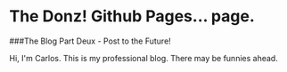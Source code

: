 The Donz! Github Pages... page.
================

###The Blog Part Deux - Post to the Future!

Hi, I'm Carlos. This is my professional blog. There may be funnies ahead.
